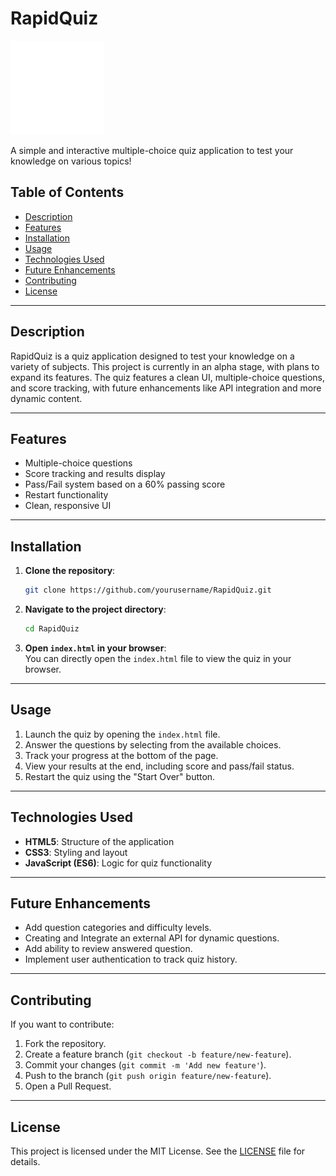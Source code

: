 # **RapidQuiz**

<img src="assets/img/favicon.png" alt="RapidQuiz Logo" width="150" />

A simple and interactive multiple-choice quiz application to test your knowledge on various topics!

## **Table of Contents**

- [Description](#description)
- [Features](#features)
- [Installation](#installation)
- [Usage](#usage)
- [Technologies Used](#technologies-used)
- [Future Enhancements](#future-enhancements)
- [Contributing](#contributing)
- [License](#license)

---

## **Description**

RapidQuiz is a quiz application designed to test your knowledge on a variety of subjects. This project is currently in an alpha stage, with plans to expand its features. The quiz features a clean UI, multiple-choice questions, and score tracking, with future enhancements like API integration and more dynamic content.

---

## **Features**

- Multiple-choice questions
- Score tracking and results display
- Pass/Fail system based on a 60% passing score
- Restart functionality
- Clean, responsive UI

---

## **Installation**

1. **Clone the repository**:

    ```bash
    git clone https://github.com/yourusername/RapidQuiz.git
    ```

2. **Navigate to the project directory**:

    ```bash
    cd RapidQuiz
    ```

3. **Open `index.html` in your browser**:  
   You can directly open the `index.html` file to view the quiz in your browser.

---

## **Usage**

1. Launch the quiz by opening the `index.html` file.
2. Answer the questions by selecting from the available choices.
3. Track your progress at the bottom of the page.
4. View your results at the end, including score and pass/fail status.
5. Restart the quiz using the "Start Over" button.

---

## **Technologies Used**

- **HTML5**: Structure of the application
- **CSS3**: Styling and layout
- **JavaScript (ES6)**: Logic for quiz functionality

---

## **Future Enhancements**

- Add question categories and difficulty levels.
- Creating and Integrate an external API for dynamic questions.
- Add ability to review answered question.
- Implement user authentication to track quiz history.

---

## **Contributing**

If you want to contribute:

1. Fork the repository.
2. Create a feature branch (`git checkout -b feature/new-feature`).
3. Commit your changes (`git commit -m 'Add new feature'`).
4. Push to the branch (`git push origin feature/new-feature`).
5. Open a Pull Request.

---

## **License**

This project is licensed under the MIT License. See the [LICENSE](LICENSE) file for details.
